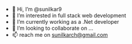 - 👋 Hi, I’m @sunilkar9
- 👀 I’m interested in full stack web development
- 🌱 I’m currently working as a .Net developer
- 💞️ I’m looking to collaborate on ...
- 📫 reach me on sunilkarch@gmail.com

<!---
sunilkar9/sunilkar9 is a ✨ special ✨ repository because its `README.md` (this file) appears on your GitHub profile.
You can click the Preview link to take a look at your changes.
--->
